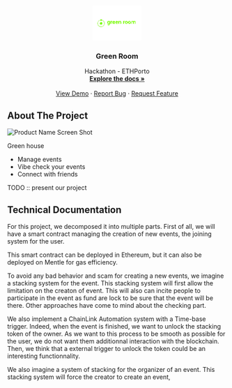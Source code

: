
<!-- PROJECT LOGO -->
<br />
<div align="center">
  <a href="https://github.com/othneildrew/Best-README-Template">
    <img src="./logo_color.png" alt="Logo" height="80">
  </a>

  <h3 align="center">Green Room</h3>

  <p align="center">
    Hackathon - ETHPorto  
    <br />
    <a href="#"><strong>Explore the docs »</strong></a>
    <br />
    <br />
    <a href="#">View Demo</a>
    ·
    <a href="#">Report Bug</a>
    ·
    <a href="#">Request Feature</a>
  </p>
</div>




<!-- ABOUT THE PROJECT -->
## About The Project


<!-- mobile -->
![Product Name Screen Shot]()

Green house 

- Manage events
- Vibe check your events
- Connect with friends

TODO :: present our project


## Technical Documentation

For this project, we decomposed it into multiple parts. First of all, we will have a smart contract managing the creation of new events, the joining system for the user.

This smart contract can be deployed in Ethereum, but it can also be deployed on Mentle for gas efficiency.

To avoid any bad behavior and scam for creating a new events, we imagine a stacking system for the event. This stacking system will first allow the limitation on the creaton of event. This will also can incite people to participate in the event as fund are lock to be sure that the event will be there. 
Other approaches have come to mind about the checking part. 

We also implement a ChainLink Automation system with a Time-base trigger. Indeed, when the event is finished, we want to unlock the stacking token of the owner. As we want to this process to be smooth as possible for the user, we do not want them additionnal interaction with the blockchain. Then, we think that a external trigger to unlock the token could be an interesting functionnality.

We also imagine a system of stacking for the organizer of an event. This stacking system will force the creator to create an event, 


